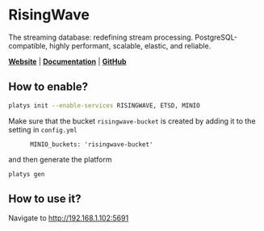 # RisingWave

The streaming database: redefining stream processing. PostgreSQL-compatible, highly performant, scalable, elastic, and reliable.

**[Website](https://risingwave.com/)** | **[Documentation](https://docs.risingwave.com/docs/current/intro/)** | **[GitHub](https://github.com/risingwavelabs/risingwave)**

## How to enable?

```bash
platys init --enable-services RISINGWAVE, ETSD, MINIO
```

Make sure that the bucket `risingwave-bucket` is created by adding it to the setting in `config.yml`

```
      MINIO_buckets: 'risingwave-bucket'
```      

and then generate the platform

```
platys gen
```

## How to use it?

Navigate to <http://192.168.1.102:5691>
